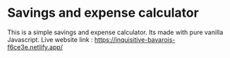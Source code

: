 ﻿# Savings and expense calculator
 This is a simple savings and expense calculator. Its made with pure vanilla Javascript. 
 Live website link : https://inquisitive-bavarois-f6ce3e.netlify.app/
